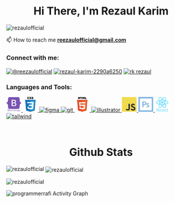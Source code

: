 <h1 align="center">Hi There, I'm Rezaul Karim</h1

<p align="left"> <img src="https://komarev.com/ghpvc/?username=rezaulofficial&label=Profile%20views&color=0e75b6&style=flat" alt="rezaulofficial" /> </p>

 📫 How to reach me **reezaulofficial@gmail.com**
<br>
<h3 align="left">Connect with me:</h3>
<p align="left">
<a href="https://twitter.com/@reezaulofficial" target="blank"><img align="center" src="https://raw.githubusercontent.com/rahuldkjain/github-profile-readme-generator/master/src/images/icons/Social/twitter.svg" alt="@reezaulofficial" height="30" width="40" /></a>
<a href="https://linkedin.com/in/rezaul-karim-2290a6250" target="blank"><img align="center" src="https://raw.githubusercontent.com/rahuldkjain/github-profile-readme-generator/master/src/images/icons/Social/linked-in-alt.svg" alt="rezaul-karim-2290a6250" height="30" width="40" /></a>
<a href="https://fb.com/rk rezaul" target="blank"><img align="center" src="https://raw.githubusercontent.com/rahuldkjain/github-profile-readme-generator/master/src/images/icons/Social/facebook.svg" alt="rk rezaul" height="30" width="40" /></a>
</p>

<h3 align="left">Languages and Tools:</h3>
<p align="left"> <a href="https://getbootstrap.com" target="_blank" rel="noreferrer"> <img src="https://raw.githubusercontent.com/devicons/devicon/master/icons/bootstrap/bootstrap-plain-wordmark.svg" alt="bootstrap" width="40" height="40"/> </a> <a href="https://www.w3schools.com/css/" target="_blank" rel="noreferrer"> <img src="https://raw.githubusercontent.com/devicons/devicon/master/icons/css3/css3-original-wordmark.svg" alt="css3" width="40" height="40"/> </a> <a href="https://www.figma.com/" target="_blank" rel="noreferrer"> <img src="https://www.vectorlogo.zone/logos/figma/figma-icon.svg" alt="figma" width="40" height="40"/> </a> <a href="https://git-scm.com/" target="_blank" rel="noreferrer"> <img src="https://www.vectorlogo.zone/logos/git-scm/git-scm-icon.svg" alt="git" width="40" height="40"/> </a> <a href="https://www.w3.org/html/" target="_blank" rel="noreferrer"> <img src="https://raw.githubusercontent.com/devicons/devicon/master/icons/html5/html5-original-wordmark.svg" alt="html5" width="40" height="40"/> </a> <a href="https://www.adobe.com/in/products/illustrator.html" target="_blank" rel="noreferrer"> <img src="https://www.vectorlogo.zone/logos/adobe_illustrator/adobe_illustrator-icon.svg" alt="illustrator" width="40" height="40"/> </a> <a href="https://developer.mozilla.org/en-US/docs/Web/JavaScript" target="_blank" rel="noreferrer"> <img src="https://raw.githubusercontent.com/devicons/devicon/master/icons/javascript/javascript-original.svg" alt="javascript" width="40" height="40"/> </a> <a href="https://www.photoshop.com/en" target="_blank" rel="noreferrer"> <img src="https://raw.githubusercontent.com/devicons/devicon/master/icons/photoshop/photoshop-line.svg" alt="photoshop" width="40" height="40"/> </a> <a href="https://reactjs.org/" target="_blank" rel="noreferrer"> <img src="https://raw.githubusercontent.com/devicons/devicon/master/icons/react/react-original-wordmark.svg" alt="react" width="40" height="40"/> </a> <a href="https://tailwindcss.com/" target="_blank" rel="noreferrer"> <img src="https://www.vectorlogo.zone/logos/tailwindcss/tailwindcss-icon.svg" alt="tailwind" width="40" height="40"/> </a> </p>


<br>
<h1 align="center">Github Stats</h1>

<p><img align="left" src="https://github-readme-stats.vercel.app/api/top-langs?username=rezaulofficial&show_icons=true&locale=en&layout=compact" alt="rezaulofficial" /></p>

<p>&nbsp;<img align="center" src="https://github-readme-stats.vercel.app/api?username=rezaulofficial&show_icons=true&locale=en" alt="rezaulofficial" /></p>

<p><img align="center" src="https://github-readme-streak-stats.herokuapp.com/?user=rezaulofficial&" alt="rezaulofficial" /></p>

<img alt="programmerrafi Activity Graph" src="https://activity-graph.herokuapp.com/graph?username=rezaulofficial&bg_color=0D1117&color=5BCDEC&line=5BCDEC&point=FFFFFF&hide_border=true" />
